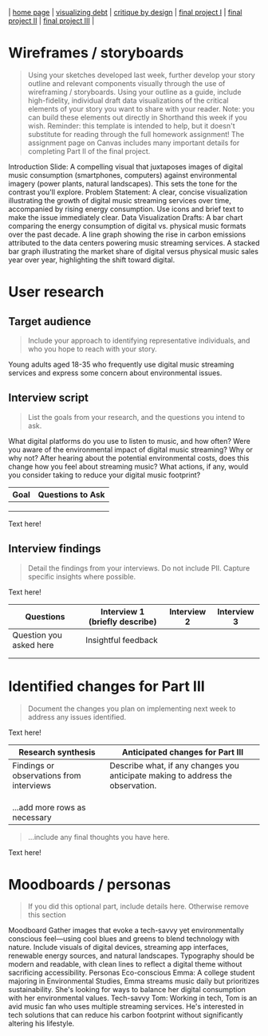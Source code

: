 | [home page](https://cmustudent.github.io/tswd-portfolio-templates/) | [visualizing debt](visualizing-government-debt) | [critique by design](critique-by-design) | [final project I](final-project-part-one) | [final project II](final-project-part-two) | [final project III](final-project-part-three) |

# Wireframes / storyboards
> Using your sketches developed last week, further develop your story outline and relevant components visually through the use of wireframing / storyboards. Using your outline as a guide, include high-fidelity, individual draft data visualizations of the critical elements of your story you want to share with your reader. Note: you can build these elements out directly in Shorthand this week if you wish.  Reminder: this template is intended to help, but it doesn't substitute for reading through the full homework assignment!  The assignment page on Canvas includes many important details for completing Part II of the final project. 

Introduction Slide: A compelling visual that juxtaposes images of digital music consumption (smartphones, computers) against environmental imagery (power plants, natural landscapes). This sets the tone for the contrast you'll explore.
Problem Statement: A clear, concise visualization illustrating the growth of digital music streaming services over time, accompanied by rising energy consumption. Use icons and brief text to make the issue immediately clear.
Data Visualization Drafts:
A bar chart comparing the energy consumption of digital vs. physical music formats over the past decade.
A line graph showing the rise in carbon emissions attributed to the data centers powering music streaming services.
A stacked bar graph illustrating the market share of digital versus physical music sales year over year, highlighting the shift toward digital.

# User research 

## Target audience
> Include your approach to identifying representative individuals, and who you hope to reach with your story. 

Young adults aged 18-35 who frequently use digital music streaming services and express some concern about environmental issues. 

## Interview script
> List the goals from your research, and the questions you intend to ask. 

What digital platforms do you use to listen to music, and how often?
Were you aware of the environmental impact of digital music streaming? Why or why not?
After hearing about the potential environmental costs, does this change how you feel about streaming music?
What actions, if any, would you consider taking to reduce your digital music footprint?


| Goal | Questions to Ask |
|------|------------------|
|      |                  |
|      |                  |
|      |                  |


Text here!

## Interview findings
> Detail the findings from your interviews.  Do not include PII.  Capture specific insights where possible.

Text here!

| Questions               | Interview 1 (briefly describe) | Interview 2 | Interview 3 |
|-------------------------|--------------------------------|-------------|-------------|
| Question you asked here | Insightful feedback            |             |             |
|                         |                                |             |             |
|                         |                                |             |             |


# Identified changes for Part III
> Document the changes you plan on implementing next week to address any issues identified.  

Text here!

| Research synthesis                       | Anticipated changes for Part III                                                |
|------------------------------------------|---------------------------------------------------------------------------------|
| Findings or observations from interviews | Describe what, if any changes you anticipate making to address the observation. |
|                                          |                                                                                 |
|                                          |                                                                                 |
|                                          |                                                                                 |
| ...add more rows as necessary            |                                                                                 |

> ...include any final thoughts you have here. 

Text here!

# Moodboards / personas
> If you did this optional part, include details here.  Otherwise remove this section

Moodboard
Gather images that evoke a tech-savvy yet environmentally conscious feel—using cool blues and greens to blend technology with nature. Include visuals of digital devices, streaming app interfaces, renewable energy sources, and natural landscapes.
Typography should be modern and readable, with clean lines to reflect a digital theme without sacrificing accessibility.
Personas
Eco-conscious Emma: A college student majoring in Environmental Studies, Emma streams music daily but prioritizes sustainability. She's looking for ways to balance her digital consumption with her environmental values.
Tech-savvy Tom: Working in tech, Tom is an avid music fan who uses multiple streaming services. He's interested in tech solutions that can reduce his carbon footprint without significantly altering his lifestyle.

